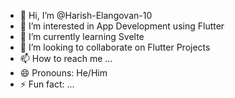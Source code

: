 - 👋 Hi, I’m @Harish-Elangovan-10
- 👀 I’m interested in App Development using Flutter
- 🌱 I’m currently learning Svelte
- 💞️ I’m looking to collaborate on Flutter Projects
- 📫 How to reach me ...
- 😄 Pronouns: He/Him
- ⚡ Fun fact: ...

<!---
Harish-Elangovan-10/Harish-Elangovan-10 is a ✨ special ✨ repository because its `README.md` (this file) appears on your GitHub profile.
You can click the Preview link to take a look at your changes.
--->
